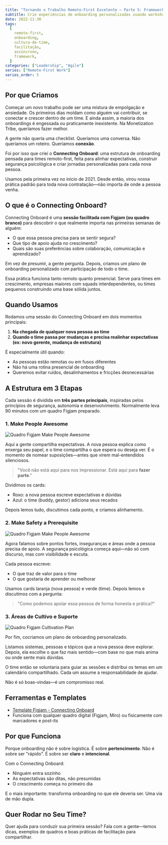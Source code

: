 ```yaml
---
title: "Tornando o Trabalho Remoto-First Excelente — Parte 5: Framework Connecting Onboard"
subtitle: Crie experiências de onboarding personalizadas usando workshops colaborativos que descobrem necessidades individuais, constroem segurança psicológica e promovem pertencimento desde o primeiro dia
date: 2022-11-30
tags:
  [
    remote-first,
    onboarding,
    cultura-de-time,
    facilitação,
    assíncrono,
    framework,
  ]
categories: ["Leadership", "Agile"]
series: ["Remote-First Work"]
series_order: 5
---
```


## Por que Criamos

Começar um novo trabalho pode ser uma mistura de empolgação e ansiedade. Os primeiros dias moldam como alguém vai contribuir, se conectar e crescer dentro de um time. E ainda assim, a maioria dos onboardings é engessada ou praticamente inexistente. Na Monetization Tribe, queríamos fazer melhor.

A gente não queria uma checklist. Queríamos uma conversa.
Não queríamos um roteiro. Queríamos **conexão**.

Foi por isso que criei o **Connecting Onboard**: uma estrutura de onboarding pensada para times remoto-first, feita para alinhar expectativas, construir segurança psicológica e criar jornadas personalizadas para cada nova pessoa.

Usamos pela primeira vez no início de 2021. Desde então, virou nossa prática padrão para toda nova contratação—não importa de onde a pessoa venha.

## O que é o Connecting Onboard?

Connecting Onboard é uma **sessão facilitada com Figjam (ou quadro branco)** para descobrir o que realmente importa nas primeiras semanas de alguém:

- O que essa pessoa precisa para se sentir segura?
- Que tipo de apoio ajuda no crescimento?
- Quais são suas preferências sobre colaboração, comunicação e aprendizado?

Em vez de presumir, a gente pergunta.
Depois, criamos um plano de onboarding personalizado com participação de todo o time.

Essa prática funciona tanto remoto quanto presencial. Serve para times em crescimento, empresas maiores com squads interdependentes, ou times pequenos construindo uma base sólida juntos.

## Quando Usamos

Rodamos uma sessão do Connecting Onboard em dois momentos principais:

1. **Na chegada de qualquer nova pessoa ao time**
2. **Quando o time passa por mudanças e precisa realinhar expectativas (ex: novo gerente, mudança de estrutura)**

É especialmente útil quando:

- As pessoas estão remotas ou em fusos diferentes
- Não há uma rotina presencial de onboarding
- Queremos evitar ruídos, desalinhamentos e fricções desnecessárias

## A Estrutura em 3 Etapas

Cada sessão é dividida em **três partes principais**, inspiradas pelos princípios de segurança, autonomia e desenvolvimento. Normalmente leva 90 minutos com um quadro Figjam preparado.

### 1. Make People Awesome

![Quadro Figjam Make People Awesome](/uploads/2022/11/expectation_and_awesome.png)

Aqui a gente compartilha expectativas. A nova pessoa explica como enxerga seu papel, e o time compartilha o que espera ou deseja ver. É o momento de nomear suposições—antes que virem mal-entendidos silenciosos.

> "Você não está aqui para nos impressionar. Está aqui para **fazer parte**."

Dividimos os cards:

- Roxo: a nova pessoa escreve expectativas e dúvidas
- Azul: o time (buddy, gestor) adiciona seus recados

Depois lemos tudo, discutimos cada ponto, e criamos alinhamento.

### 2. Make Safety a Prerequisite

![Quadro Figjam Make People Awesome](/uploads/2022/11/expectation_and_awesome.png)

Agora falamos sobre pontos fortes, inseguranças e áreas onde a pessoa precisa de apoio. A segurança psicológica começa aqui—não só com discurso, mas com visibilidade e escuta.

Cada pessoa escreve:

- O que traz de valor para o time
- O que gostaria de aprender ou melhorar

Usamos cards laranja (nova pessoa) e verde (time).
Depois lemos e discutimos com a pergunta:

> "Como podemos apoiar essa pessoa de forma honesta e prática?"

### 3. Áreas de Cultivo e Suporte

![Quadro Figjam Cultivation Plan](/uploads/2022/11/cultivation_ares.png)

Por fim, cocriamos um plano de onboarding personalizado.

Listamos sistemas, pessoas e tópicos que a nova pessoa deve explorar. Depois, ela escolhe o que faz mais sentido—com base no que mais anima ou onde sente mais dúvidas.

O time então se voluntaria para guiar as sessões e distribui os temas em um calendário compartilhado. Cada um assume a responsabilidade de ajudar.

Não é só boas-vindas—é um compromisso real.

## Ferramentas e Templates

- [Template Figjam - Connecting Onboard](https://www.figma.com/community/file/1517925221825604738)
- Funciona com qualquer quadro digital (Figjam, Miro) ou fisicamente com marcadores e post-its

## Por que Funciona

Porque onboarding não é sobre logística. É sobre **pertencimento**.
Não é sobre ser "rápido". É sobre ser **claro** e **intencional**.

Com o Connecting Onboard:

- Ninguém entra sozinho
- As expectativas são ditas, não presumidas
- O crescimento começa no primeiro dia

E o mais importante: transforma onboarding no que ele deveria ser.
Uma via de mão dupla.

## Quer Rodar no Seu Time?

Quer ajuda para conduzir sua primeira sessão?
Fala com a gente—temos dicas, exemplos de quadros e boas práticas de facilitação para compartilhar.

